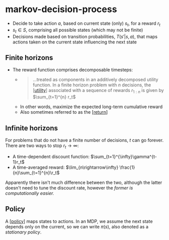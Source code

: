 # markov-decision-process

- Decide to take action $a$, based on current state (only) $s_t$, for a reward $r_t$
- $s_t \in S$, comprising all possible states (which may not be finite)
- Decisions made based on transition probabilities, $T(s' \vert s, a)$, that maps actions taken on the current state influencing the next state

## Finite horizons

- The reward function comprises decomposable timesteps:
  - > ...treated as components in an additively decomposed utility function. In a finite horizon problem with $n$ decisions, the [[utility]] associated with a sequence of rewards $r_{1:n}$ is given by $\sum_{t=1}^{n} r_t$
  - In other words, maximize the expected long-term cumulative reward
  - Also sometimes referred to as the [[return]]

## Infinite horizons

For problems that do not have a finite number of decisions, $t$ can go forever. There are two ways to stop $r_t\rightarrow\infty$:

- A time-dependent discount function: $\sum_{t=1}^{\infty}\gamma^{t-1}r_t$
- A time-averaged reward: $\lim_{n\rightarrow\infty} \frac{1}{n}\sum_{t=1}^{n}\r_t$

Apparently there isn't much difference between the two, although the latter doesn't need to tune the discount rate, however the *former is computationally easier.*

## Policy

A [[policy]] maps states to actions. In an MDP, we assume the next state depends only on the current, so we can write $\pi(s)$, also denoted as a *stationary policy*.

[//begin]: # "Autogenerated link references for markdown compatibility"
[utility]: utility "utility"
[return]: return "return"
[policy]: policy "policy"
[//end]: # "Autogenerated link references"